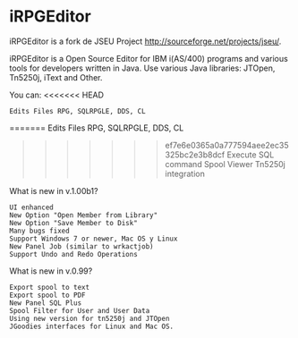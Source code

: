 # iRPGEditor
iRPGEditor is a fork de JSEU Project http://sourceforge.net/projects/jseu/.

iRPGEditor is a Open Source Editor for IBM i(AS/400) programs and various tools for developers written in Java.
Use various Java libraries: JTOpen, Tn5250j, iText and Other.

You can:
<<<<<<< HEAD
    
	Edits Files RPG, SQLRPGLE, DDS, CL 
=======
    Edits Files RPG, SQLRPGLE, DDS, CL
>>>>>>> ef7e6e0365a0a777594aee2ec35325bc2e3b8dcf
    Execute SQL command
    Spool Viewer
    Tn5250j integration

What is new in v.1.00b1?

    UI enhanced
    New Option "Open Member from Library"
    New Option "Save Member to Disk"
    Many bugs fixed
    Support Windows 7 or newer, Mac OS y Linux
    New Panel Job (similar to wrkactjob)
	Support Undo and Redo Operations

What is new in v.0.99?

    Export spool to text
    Export spool to PDF
    New Panel SQL Plus
    Spool Filter for User and User Data
    Using new version for tn5250j and JTOpen
    JGoodies interfaces for Linux and Mac OS.

